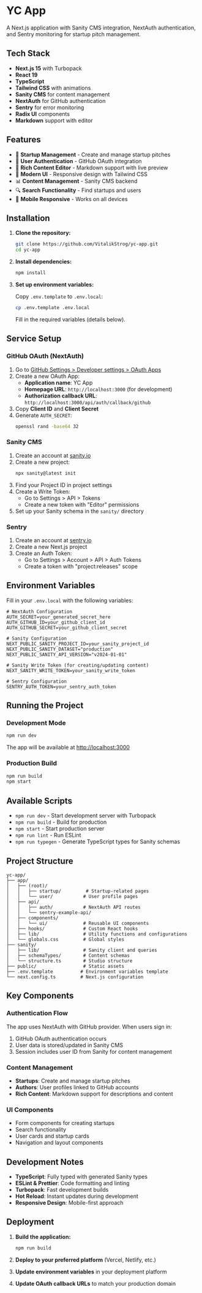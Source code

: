 # YC App

A Next.js application with Sanity CMS integration, NextAuth authentication, and Sentry monitoring for startup pitch management.

## Tech Stack

- **Next.js 15** with Turbopack
- **React 19**
- **TypeScript**
- **Tailwind CSS** with animations
- **Sanity CMS** for content management
- **NextAuth** for GitHub authentication
- **Sentry** for error monitoring
- **Radix UI** components
- **Markdown** support with editor

## Features

- 🚀 **Startup Management** - Create and manage startup pitches
- 👤 **User Authentication** - GitHub OAuth integration
- 📝 **Rich Content Editor** - Markdown support with live preview
- 🎨 **Modern UI** - Responsive design with Tailwind CSS
- 📊 **Content Management** - Sanity CMS backend
- 🔍 **Search Functionality** - Find startups and users
- 📱 **Mobile Responsive** - Works on all devices

## Installation

1. **Clone the repository:**
   ```bash
   git clone https://github.com/VitalikStrog/yc-app.git
   cd yc-app
   ```

2. **Install dependencies:**
   ```bash
   npm install
   ```

3. **Set up environment variables:**

   Copy `.env.template` to `.env.local`:
   ```bash
   cp .env.template .env.local
   ```

   Fill in the required variables (details below).

## Service Setup

### GitHub OAuth (NextAuth)

1. Go to [GitHub Settings > Developer settings > OAuth Apps](https://github.com/settings/developers)
2. Create a new OAuth App:
    - **Application name**: YC App
    - **Homepage URL**: `http://localhost:3000` (for development)
    - **Authorization callback URL**: `http://localhost:3000/api/auth/callback/github`
3. Copy **Client ID** and **Client Secret**
4. Generate `AUTH_SECRET`:
   ```bash
   openssl rand -base64 32
   ```

### Sanity CMS

1. Create an account at [sanity.io](https://www.sanity.io/)
2. Create a new project:
   ```bash
   npx sanity@latest init
   ```
3. Find your Project ID in project settings
4. Create a Write Token:
    - Go to Settings > API > Tokens
    - Create a new token with "Editor" permissions
5. Set up your Sanity schema in the `sanity/` directory

### Sentry

1. Create an account at [sentry.io](https://sentry.io/)
2. Create a new Next.js project
3. Create an Auth Token:
    - Go to Settings > Account > API > Auth Tokens
    - Create a token with "project:releases" scope

## Environment Variables

Fill in your `.env.local` with the following variables:

```env
# NextAuth Configuration
AUTH_SECRET=your_generated_secret_here
AUTH_GITHUB_ID=your_github_client_id
AUTH_GITHUB_SECRET=your_github_client_secret

# Sanity Configuration
NEXT_PUBLIC_SANITY_PROJECT_ID=your_sanity_project_id
NEXT_PUBLIC_SANITY_DATASET="production"
NEXT_PUBLIC_SANITY_API_VERSION="v2024-01-01"

# Sanity Write Token (for creating/updating content)
NEXT_SANITY_WRITE_TOKEN=your_sanity_write_token

# Sentry Configuration
SENTRY_AUTH_TOKEN=your_sentry_auth_token
```

## Running the Project

### Development Mode
```bash
npm run dev
```

The app will be available at [http://localhost:3000](http://localhost:3000)

### Production Build
```bash
npm run build
npm start
```

## Available Scripts

- `npm run dev` - Start development server with Turbopack
- `npm run build` - Build for production
- `npm start` - Start production server
- `npm run lint` - Run ESLint
- `npm run typegen` - Generate TypeScript types for Sanity schemas

## Project Structure

```
yc-app/
├── app/
│   ├── (root)/
│   │   ├── startup/         # Startup-related pages
│   │   └── user/           # User profile pages
│   ├── api/
│   │   ├── auth/           # NextAuth API routes
│   │   └── sentry-example-api/
│   ├── components/
│   │   └── ui/             # Reusable UI components
│   ├── hooks/              # Custom React hooks
│   ├── lib/                # Utility functions and configurations
│   └── globals.css         # Global styles
├── sanity/
│   ├── lib/                # Sanity client and queries
│   ├── schemaTypes/        # Content schemas
│   └── structure.ts        # Studio structure
├── public/                 # Static assets
├── .env.template          # Environment variables template
└── next.config.ts         # Next.js configuration
```

## Key Components

### Authentication Flow
The app uses NextAuth with GitHub provider. When users sign in:
1. GitHub OAuth authentication occurs
2. User data is stored/updated in Sanity CMS
3. Session includes user ID from Sanity for content management

### Content Management
- **Startups**: Create and manage startup pitches
- **Authors**: User profiles linked to GitHub accounts
- **Rich Content**: Markdown support for descriptions and content

### UI Components
- Form components for creating startups
- Search functionality
- User cards and startup cards
- Navigation and layout components

## Development Notes

- **TypeScript**: Fully typed with generated Sanity types
- **ESLint & Prettier**: Code formatting and linting
- **Turbopack**: Fast development builds
- **Hot Reload**: Instant updates during development
- **Responsive Design**: Mobile-first approach

## Deployment

1. **Build the application:**
   ```bash
   npm run build
   ```

2. **Deploy to your preferred platform** (Vercel, Netlify, etc.)

3. **Update environment variables** in your deployment platform

4. **Update OAuth callback URLs** to match your production domain
